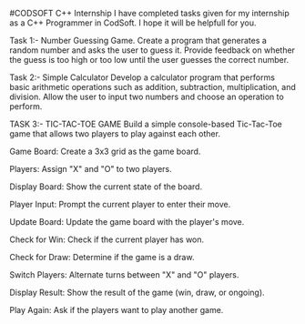 #CODSOFT C++ Internship 
I have completed tasks given for my internship as a C++ Programmer in CodSoft. 
I hope it will be helpfull for you.

Task 1:- Number Guessing Game. 
Create a program that generates a random number and asks the user to guess it. 
Provide feedback on whether the guess is too high or too low until the user guesses the correct number.

Task 2:- Simple Calculator 
Develop a calculator program that performs basic arithmetic operations such as addition, subtraction, multiplication, and division. Allow the user to input two numbers and choose an operation to perform.


TASK 3:- TIC-TAC-TOE GAME
Build a simple console-based Tic-Tac-Toe game that allows two players to play against each other.

Game Board: Create a 3x3 grid as the game board.

Players: Assign "X" and "O" to two players.

Display Board: Show the current state of the board.

Player Input: Prompt the current player to enter their move.

Update Board: Update the game board with the player's move.

Check for Win: Check if the current player has won.

Check for Draw: Determine if the game is a draw.

Switch Players: Alternate turns between "X"
and "O" players.

Display Result: Show the result of the game (win, draw, or ongoing).

Play Again: Ask if the players want to play another game.
